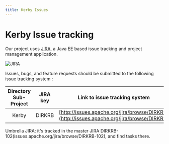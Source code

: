 ```yaml
---
title: Kerby Issues
---
```


# Kerby Issue tracking

Our project uses [JIRA](https://issues.apache.org/jira/browse/DIRKRB/), a Java EE based issue tracking and project management application.

![JIRA](../images/jira-space-logo.gif)

Issues, bugs, and feature requests should be submitted to the following issue tracking system :


| Directory Sub-Project | JIRA key | Link to issue tracking system |
|:-:|:-:|---|
| Kerby | DIRKRB | [http://issues.apache.org/jira/browse/DIRKRB](http://issues.apache.org/jira/browse/DIRKRB) |

Umbrella JIRA: it's tracked in the master JIRA DIRKRB-102(issues.apache.org/jira/browse/DIRKRB-102), and find tasks there.